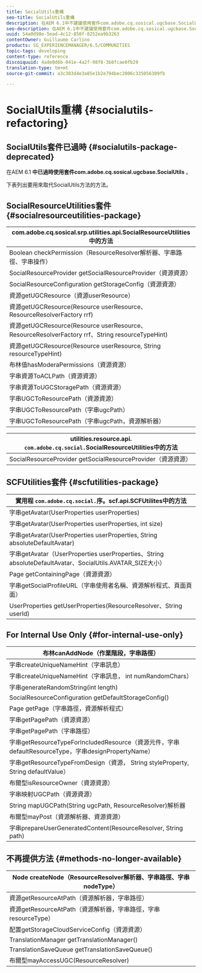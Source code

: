 ```yaml
---
title: SocialUtils重構
seo-title: SocialUtils重構
description: 在AEM 6.1中不建議使用套件com.adobe.cq.sosical.ugcbase.SocialUtils
seo-description: 在AEM 6.1中不建議使用套件com.adobe.cq.sosical.ugcbase.SocialUtils
uuid: 54a0d98e-5ead-4c12-850f-8252ea9b3263
contentOwner: Guillaume Carlino
products: SG_EXPERIENCEMANAGER/6.5/COMMUNITIES
topic-tags: developing
content-type: reference
discoiquuid: 4ade0d6b-041e-4a2f-98f8-3b8fcae0fb29
translation-type: tm+mt
source-git-commit: a3c303d4e3a85e1b2e794bec2006c335056309fb

---
```



# SocialUtils重構 {#socialutils-refactoring}

## SocialUtils套件已過時 {#socialutils-package-deprecated}

在AEM 6.1 **中已過時使用套件com.adobe.cq.sosical.ugcbase.SocialUtils** 。

下表列出要用來取代SocialUtils方法的方法。

## SocialResourceUtilities套件 {#socialresourceutilities-package}

| com.adobe.cq.sosical.srp.utilities.api.SocialResourceUtilities中的方法 |
|---|
| Boolean checkPermission（ResourceResolver解析器、字串路徑、字串操作） |  |
| SocialResourceProvider getSocialResourceProvider（資源資源） |  |
| SocialResourceConfiguration getStorageConfig（資源資源） |  |
| 資源getUGCResource（資源userResource） |  |
| 資源getUGCResource(Resource userResource、ResourceResolverFactory rrf) | 新 |
| 資源getUGCResource(Resource userResource、ResourceResolverFactory rrf、String resourceTypeHint) | 新 |
| 資源getUGCResource(Resource userResource, String resourceTypeHint) |  |
| 布林值hasModeraPermissions（資源資源） |  |
| 字串資源ToACLPath（資源資源） |  |
| 字串資源ToUGCStoragePath（資源資源） | 替換字串resourceToUGCPath（資源資源） |
| 字串UGCToResourcePath（資源資源） |  |
| 字串UGCToResourcePath（字串ugcPath） | 更改簽名 |
| 字串UGCToResourcePath（字串ugcPath，資源解析器） | 新 |

| utilities.resource.api. `com.adobe.cq.social.`SocialResourceUtilities中的方法 |
|---|
| SocialResourceProvider getSocialResourceProvider（資源資源） | 取代SocialResourceProvider getConfiguredProvider（資源資源） |

## SCFUtilities套件 {#scfutilities-package}

| 實用程 `com.adobe.cq.social.`序。scf.api.SCFUtilites中的方法 |
|---|
| 字串getAvatar(UserProperties userProperties) |
| 字串getAvatar(UserProperties userProperties, int size) |
| 字串getAvatar(UserProperties userProperties, String absoluteDefaultAvatar) |
| 字串getAvatar（UserProperties userProperties、String absoluteDefaultAvatar、SocialUtils.AVATAR_SIZE大小） |
| Page getContainingPage（資源資源） |
| 字串getSocialProfileURL（字串使用者名稱、資源解析程式、頁面頁面） |
| UserProperties getUserProperties(ResourceResolver、String userId) |

## For Internal Use Only {#for-internal-use-only}

| 布林canAddNode（作業階段，字串路徑） |
|---|
| 字串createUniqueNameHint（字串訊息） |
| 字串createUniqueNameHint（字串訊息， int numRandomChars） |
| 字串generateRandomString(int length) |
| SocialResourceConfiguration getDefaultStorageConfig() |
| Page getPage（字串路徑，資源解析程式） |
| 字串getPagePath（資源資源） |
| 字串getPagePath（字串路徑） |
| 字串getResourceTypeForIncludedResource（資源元件，字串defaultResourceType，字串designPropertyName） |
| 字串getResourceTypeFromDesign（資源， String styleProperty, String defaultValue） |
| 布爾型isResourceOwner（資源資源） |
| 字串映射UGCPath（資源資源） |
| String mapUGCPath(String ugcPath, ResourceResolver)解析器 |
| 布爾型mayPost（資源解析器、資源資源） |
| 字串prepareUserGeneratedContent(ResourceResolver, String path) |

## 不再提供方法 {#methods-no-longer-available}

| Node createNode（ResourceResolver解析器、字串路徑、字串nodeType） |
|---|
| 資源getResourceAtPath（資源解析器，字串路徑） |
| 資源getResourceAtPath（資源解析器，字串路徑，字串resourceType） |
| 配置getStorageCloudServiceConfig（資源資源） |
| TranslationManager getTranslationManager() |
| TranslationSaveQueue getTranslationSaveQueue() |
| 布爾型mayAccessUGC(ResourceResolver) |

